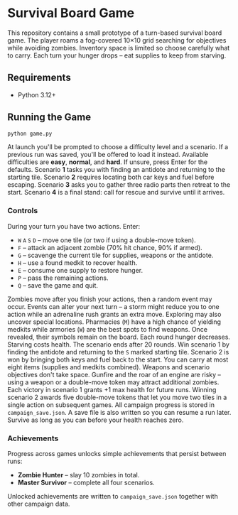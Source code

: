 # Survival Board Game

This repository contains a small prototype of a turn-based survival board game.
The player roams a fog-covered 10×10 grid searching for objectives while
avoiding zombies. Inventory space is limited so choose carefully what to carry.
Each turn your hunger drops – eat supplies to keep from starving.

## Requirements
- Python 3.12+

## Running the Game
```bash
python game.py
```

At launch you'll be prompted to choose a difficulty level and a scenario. If a
previous run was saved, you'll be offered to load it instead. Available
difficulties are **easy**, **normal**, and **hard**. If unsure, press Enter for
the defaults. Scenario **1** tasks you with finding an antidote and returning to
the starting tile. Scenario **2** requires locating both car keys and fuel
before escaping. Scenario **3** asks you to gather three radio parts then retreat
to the start. Scenario **4** is a final stand: call for rescue and survive until
it arrives.

### Controls

During your turn you have two actions. Enter:

- `W` `A` `S` `D` – move one tile (or two if using a double-move token).
- `F` – attack an adjacent zombie (70% hit chance, 90% if armed).
- `G` – scavenge the current tile for supplies, weapons or the antidote.
- `H` – use a found medkit to recover health.
- `E` – consume one supply to restore hunger.
- `P` – pass the remaining actions.
- `Q` – save the game and quit.

 Zombies move after you finish your actions, then a random event may occur.
 Events can alter your next turn – a storm might reduce you to one action while
 an adrenaline rush grants an extra move.
 Exploring may also uncover special locations. Pharmacies (`M`) have a high
 chance of yielding medkits while armories (`W`) are the best spots to find
 weapons. Once revealed, their symbols remain on the board.
 Each round hunger decreases. Starving costs health.
 The scenario ends after 20 rounds. Win scenario 1 by finding the antidote and
 returning to the `S` marked starting tile. Scenario 2 is won by bringing both
 keys and fuel back to the start.
 You can carry at most eight items (supplies and medkits combined). Weapons and scenario objectives don't take space.
 Gunfire and the roar of an engine are risky – using a weapon or a double-move token may attract additional zombies.
 Each victory in scenario 1 grants +1 max health for future runs. Winning
 scenario 2 awards five double-move tokens that let you move two tiles in a
 single action on subsequent games. All campaign progress is stored in
 `campaign_save.json`. A save file is also written so you can resume a run later.
 Survive as long as you can before your health reaches zero.

### Achievements

Progress across games unlocks simple achievements that persist between runs:

- **Zombie Hunter** – slay 10 zombies in total.
- **Master Survivor** – complete all four scenarios.

Unlocked achievements are written to `campaign_save.json` together with other
campaign data.
